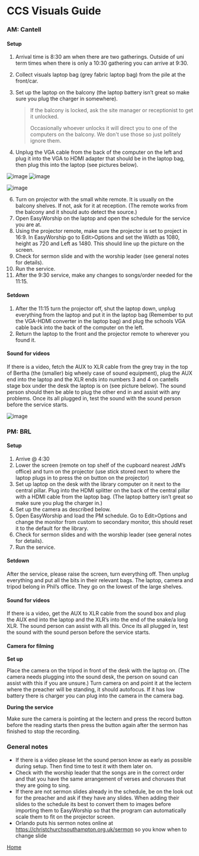 # CCS Visuals Guide

### AM: Cantell

#### Setup

1. Arrival time is 8:30 am when there are two gatherings. Outside of uni term times when there is only a 10:30 gathering you can arrive at 9:30.
2. Collect visuals laptop bag (grey fabric laptop bag) from the pile at the front/car.
3. Set up the laptop on the balcony (the laptop battery isn’t great so make sure you plug the charger in somewhere).

   > If the balcony is locked, ask the site manager or receptionist to get it unlocked.
   > 
   > Occasionally whoever unlocks it will direct you to one of the computers on the balcony. We don't use those so just politely ignore them.

4. Unplug the VGA cable from the back of the computer on the left and plug it into the VGA to HDMI adapter that should be in the laptop bag, then plug this    into the laptop (see pictures below).

![image](https://user-images.githubusercontent.com/24824711/184104030-c7aa6e59-6e3f-47c6-b0a2-13c840da6438.png)
![image](https://user-images.githubusercontent.com/24824711/184104184-efbf72ae-e888-44cd-b693-c4090ed6203a.png)

![image](https://user-images.githubusercontent.com/24824711/184104200-308c9513-5311-4b7a-a0be-e9f045907c25.png)

6. Turn on projector with the small white remote.
   It is usually on the balcony shelves. If not, ask for it at reception.
   (The remote works from the balcony and it should auto detect the source.) 
6. Open EasyWorship on the laptop and open the schedule for the service you are at.
7. Using the projector remote, make sure the projector is set to project in 16:9.
   In EasyWorship go to Edit>Options and set the Width as 1080, height as 720 and Left as 1480. This should line up the picture on the screen. 
9. Check for sermon slide and with the worship leader (see general notes for details).
10. Run the service. 
11. After the 9:30 service, make any changes to songs/order needed for the 11:15.

#### Setdown

1. After the 11:15 turn the projector off, shut the laptop down, unplug everything from the laptop and put it in the laptop bag (Remember to put the VGA-HDMI converter in the laptop bag) and plug the schools VGA cable back into the back of the computer on the left. 
2. Return the laptop to the front and the projector remote to wherever you found it. 

#### Sound for videos

If there is a video, fetch the AUX to XLR cable from the grey tray in the top of Bertha (the (smaller) big wheely case of sound equipment), plug the AUX end into the laptop and the XLR ends into numbers 3 and 4 on cantells stage box under the desk the laptop is on (see picture below). The sound person should then be able to plug the other end in and assist with any problems. Once its all plugged in, test the sound with the sound person before the service starts.

![image](https://user-images.githubusercontent.com/24824711/184104227-8b2f9dc9-5209-4f8f-af18-29eea03b8c87.png)


### PM: BRL

#### Setup

1. Arrive @ 4:30 
2. Lower the screen (remote on top shelf of the cupboard nearest JdM’s office) and turn on the projector (use stick stored next to where the laptop plugs in to press the on button on the projector) 
3. Set up laptop on the desk with the library computer on it next to the central pillar. Plug into the HDMI splitter on the back of the central pillar with a HDMI cable from the laptop bag. (The laptop battery isn’t great so make sure you plug the charger in.) 
4. Set up the camera as described below.
5. Open EasyWorship and load the PM schedule. Go to Edit>Options and change the monitor from custom to secondary monitor, this should reset it to the default for the library. 
6. Check for sermon slides and with the worship leader (see general notes for details).
7. Run the service.

#### Setdown

After the service, please raise the screen, turn everything off. Then unplug everything and put all the bits in their relevant bags.
The laptop, camera and tripod belong in Phil’s office. They go on the lowest of the large shelves.

#### Sound for videos

If there is a video, get the AUX to XLR cable from the sound box and plug the AUX end into the laptop and the XLR’s into the end of the snake/a long XLR. The sound person can assist with all this. Once its all plugged in, test the sound with the sound person before the service starts.

#### Camera for filming

**Set up**

Place the camera on the tripod in front of the desk with the laptop on.
(The camera needs plugging into the sound desk, the person on sound can assist with this if you are unsure.)
Turn camera on and point it at the lectern where the preacher will be standing, it should autofocus.
If it has low battery there is charger you can plug into the camera in the camera bag. 

**During the service**

Make sure the camera is pointing at the lectern and press the record button before the reading starts then press the button again after the sermon has finished to stop the recording.

### General notes

- If there is a video please let the sound person know as early as possible during setup. Then find time to test it with them later on.
- Check with the worship leader that the songs are in the correct order and that you have the same arrangement of verses and choruses that they are going to sing.
- If there are not sermon slides already in the schedule, be on the look out for the preacher and ask if they have any slides. When adding their slides to the schedule its best to convert them to images before importing them to EasyWorship so that the program can automatically scale them to fit on the projector screen.
- Orlando puts his sermon notes online at https://christchurchsouthampton.org.uk/sermon so you know when to change slide

[Home](README.md)
